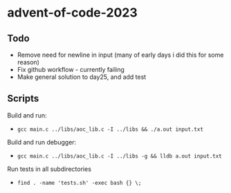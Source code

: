 # advent-of-code-2023

## Todo
- Remove need for newline in input (many of early days i did this for some reason)
- Fix github workflow - currently failing
- Make general solution to day25, and add test

## Scripts
Build and run:
- `gcc main.c ../libs/aoc_lib.c -I ../libs && ./a.out input.txt`

Build and run debugger:
- `gcc main.c ../libs/aoc_lib.c -I ../libs -g && lldb a.out input.txt`

Run tests in all subdirectories
- `find . -name 'tests.sh' -exec bash {} \;`
